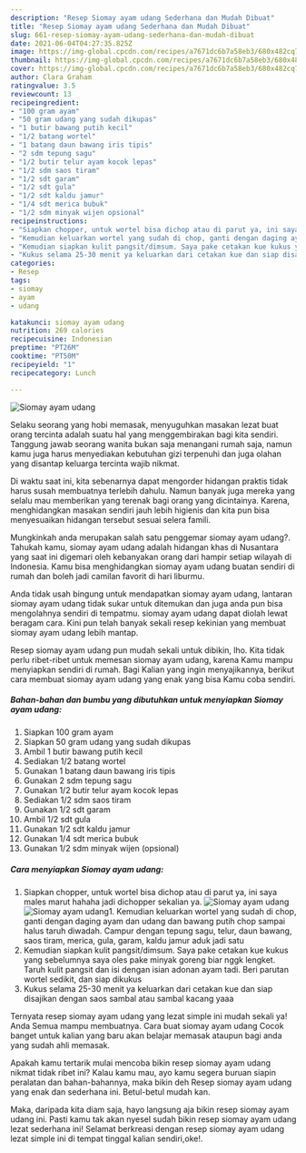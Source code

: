 ```yaml
---
description: "Resep Siomay ayam udang Sederhana dan Mudah Dibuat"
title: "Resep Siomay ayam udang Sederhana dan Mudah Dibuat"
slug: 661-resep-siomay-ayam-udang-sederhana-dan-mudah-dibuat
date: 2021-06-04T04:27:35.825Z
image: https://img-global.cpcdn.com/recipes/a7671dc6b7a58eb3/680x482cq70/siomay-ayam-udang-foto-resep-utama.jpg
thumbnail: https://img-global.cpcdn.com/recipes/a7671dc6b7a58eb3/680x482cq70/siomay-ayam-udang-foto-resep-utama.jpg
cover: https://img-global.cpcdn.com/recipes/a7671dc6b7a58eb3/680x482cq70/siomay-ayam-udang-foto-resep-utama.jpg
author: Clara Graham
ratingvalue: 3.5
reviewcount: 13
recipeingredient:
- "100 gram ayam"
- "50 gram udang yang sudah dikupas"
- "1 butir bawang putih kecil"
- "1/2 batang wortel"
- "1 batang daun bawang iris tipis"
- "2 sdm tepung sagu"
- "1/2 butir telur ayam kocok lepas"
- "1/2 sdm saos tiram"
- "1/2 sdt garam"
- "1/2 sdt gula"
- "1/2 sdt kaldu jamur"
- "1/4 sdt merica bubuk"
- "1/2 sdm minyak wijen opsional"
recipeinstructions:
- "Siapkan chopper, untuk wortel bisa dichop atau di parut ya, ini saya males marut hahaha jadi dichopper sekalian ya."
- "Kemudian keluarkan wortel yang sudah di chop, ganti dengan daging ayam dan udang dan bawang putih chop sampai halus taruh diwadah. Campur dengan tepung sagu, telur, daun bawang, saos tiram, merica, gula, garam, kaldu jamur aduk jadi satu"
- "Kemudian siapkan kulit pangsit/dimsum. Saya pake cetakan kue kukus yang sebelumnya saya oles pake minyak goreng biar nggk lengket. Taruh kulit pangsit dan isi dengan isian adonan ayam tadi. Beri parutan wortel sedikit, dan siap dikukus"
- "Kukus selama 25-30 menit ya keluarkan dari cetakan kue dan siap disajikan dengan saos sambal atau sambal kacang yaaa"
categories:
- Resep
tags:
- siomay
- ayam
- udang

katakunci: siomay ayam udang 
nutrition: 269 calories
recipecuisine: Indonesian
preptime: "PT26M"
cooktime: "PT50M"
recipeyield: "1"
recipecategory: Lunch

---
```



![Siomay ayam udang](https://img-global.cpcdn.com/recipes/a7671dc6b7a58eb3/680x482cq70/siomay-ayam-udang-foto-resep-utama.jpg)

Selaku seorang yang hobi memasak, menyuguhkan masakan lezat buat orang tercinta adalah suatu hal yang menggembirakan bagi kita sendiri. Tanggung jawab seorang  wanita bukan saja menangani rumah saja, namun kamu juga harus menyediakan kebutuhan gizi terpenuhi dan juga olahan yang disantap keluarga tercinta wajib nikmat.

Di waktu  saat ini, kita sebenarnya dapat mengorder hidangan praktis tidak harus susah membuatnya terlebih dahulu. Namun banyak juga mereka yang selalu mau memberikan yang terenak bagi orang yang dicintainya. Karena, menghidangkan masakan sendiri jauh lebih higienis dan kita pun bisa menyesuaikan hidangan tersebut sesuai selera famili. 



Mungkinkah anda merupakan salah satu penggemar siomay ayam udang?. Tahukah kamu, siomay ayam udang adalah hidangan khas di Nusantara yang saat ini digemari oleh kebanyakan orang dari hampir setiap wilayah di Indonesia. Kamu bisa menghidangkan siomay ayam udang buatan sendiri di rumah dan boleh jadi camilan favorit di hari liburmu.

Anda tidak usah bingung untuk mendapatkan siomay ayam udang, lantaran siomay ayam udang tidak sukar untuk ditemukan dan juga anda pun bisa mengolahnya sendiri di tempatmu. siomay ayam udang dapat diolah lewat beragam cara. Kini pun telah banyak sekali resep kekinian yang membuat siomay ayam udang lebih mantap.

Resep siomay ayam udang pun mudah sekali untuk dibikin, lho. Kita tidak perlu ribet-ribet untuk memesan siomay ayam udang, karena Kamu mampu menyiapkan sendiri di rumah. Bagi Kalian yang ingin menyajikannya, berikut cara membuat siomay ayam udang yang enak yang bisa Kamu coba sendiri.

<!--inarticleads1-->

##### Bahan-bahan dan bumbu yang dibutuhkan untuk menyiapkan Siomay ayam udang:

1. Siapkan 100 gram ayam
1. Siapkan 50 gram udang yang sudah dikupas
1. Ambil 1 butir bawang putih kecil
1. Sediakan 1/2 batang wortel
1. Gunakan 1 batang daun bawang iris tipis
1. Gunakan 2 sdm tepung sagu
1. Gunakan 1/2 butir telur ayam kocok lepas
1. Sediakan 1/2 sdm saos tiram
1. Gunakan 1/2 sdt garam
1. Ambil 1/2 sdt gula
1. Gunakan 1/2 sdt kaldu jamur
1. Gunakan 1/4 sdt merica bubuk
1. Gunakan 1/2 sdm minyak wijen (opsional)




<!--inarticleads2-->

##### Cara menyiapkan Siomay ayam udang:

1. Siapkan chopper, untuk wortel bisa dichop atau di parut ya, ini saya males marut hahaha jadi dichopper sekalian ya.
<img src="https://img-global.cpcdn.com/steps/12aadac4eeff2fab/160x128cq70/siomay-ayam-udang-langkah-memasak-1-foto.jpg" alt="Siomay ayam udang"><img src="https://img-global.cpcdn.com/steps/9a59d0e427a6e13a/160x128cq70/siomay-ayam-udang-langkah-memasak-1-foto.jpg" alt="Siomay ayam udang">1. Kemudian keluarkan wortel yang sudah di chop, ganti dengan daging ayam dan udang dan bawang putih chop sampai halus taruh diwadah. Campur dengan tepung sagu, telur, daun bawang, saos tiram, merica, gula, garam, kaldu jamur aduk jadi satu
1. Kemudian siapkan kulit pangsit/dimsum. Saya pake cetakan kue kukus yang sebelumnya saya oles pake minyak goreng biar nggk lengket. Taruh kulit pangsit dan isi dengan isian adonan ayam tadi. Beri parutan wortel sedikit, dan siap dikukus
1. Kukus selama 25-30 menit ya keluarkan dari cetakan kue dan siap disajikan dengan saos sambal atau sambal kacang yaaa




Ternyata resep siomay ayam udang yang lezat simple ini mudah sekali ya! Anda Semua mampu membuatnya. Cara buat siomay ayam udang Cocok banget untuk kalian yang baru akan belajar memasak ataupun bagi anda yang sudah ahli memasak.

Apakah kamu tertarik mulai mencoba bikin resep siomay ayam udang nikmat tidak ribet ini? Kalau kamu mau, ayo kamu segera buruan siapin peralatan dan bahan-bahannya, maka bikin deh Resep siomay ayam udang yang enak dan sederhana ini. Betul-betul mudah kan. 

Maka, daripada kita diam saja, hayo langsung aja bikin resep siomay ayam udang ini. Pasti kamu tak akan nyesel sudah bikin resep siomay ayam udang lezat sederhana ini! Selamat berkreasi dengan resep siomay ayam udang lezat simple ini di tempat tinggal kalian sendiri,oke!.

